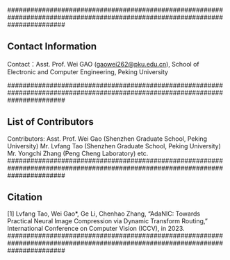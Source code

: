 ###############################################################################################################################
## Contact Information
Contact：Asst. Prof. Wei GAO (gaowei262@pku.edu.cn), School of Electronic and Computer Engineering, Peking University

###############################################################################################################################
## List of Contributors
Contributors:
Asst. Prof. Wei Gao (Shenzhen Graduate School, Peking University)
Mr. Lvfang Tao (Shenzhen Graduate School, Peking University)
Mr. Yongchi Zhang (Peng Cheng Laboratory)
etc.
###############################################################################################################################
## Citation
[1] Lvfang Tao, Wei Gao*, Ge Li, Chenhao Zhang, “AdaNIC: Towards Practical Neural Image Compression via Dynamic Transform Routing,” International Conference on Computer Vision (ICCV), in 2023.
###############################################################################################################################